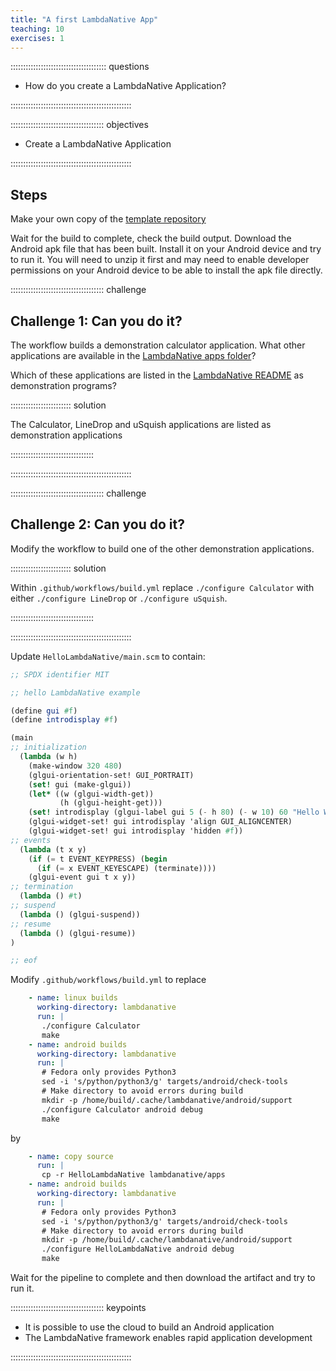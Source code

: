 ```yaml
---
title: "A first LambdaNative App"
teaching: 10
exercises: 1
---
```


:::::::::::::::::::::::::::::::::::::: questions 

- How do you create a LambdaNative Application?

::::::::::::::::::::::::::::::::::::::::::::::::

::::::::::::::::::::::::::::::::::::: objectives

- Create a LambdaNative Application

::::::::::::::::::::::::::::::::::::::::::::::::

## Steps

Make your own copy of the
[template repository](https://github.com/bkmgit/LambdaNativeQuickStart)

Wait for the build to complete, check the build output.  Download
the Android apk file that has been built. Install it on your Android
device and try to run it.  You will need to unzip it first and may
need to enable developer permissions on your Android device to be
able to install the apk file directly.

::::::::::::::::::::::::::::::::::::: challenge

## Challenge 1: Can you do it?

The workflow builds a demonstration calculator application. What other
applications are available in the
[LambdaNative apps folder](https://github.com/part-cw/lambdanative/tree/master/apps)?

Which of these applications are listed in the
[LambdaNative README](https://github.com/part-cw/lambdanative/blob/master/README.md)
as demonstration programs?


:::::::::::::::::::::::: solution

The Calculator, LineDrop and uSquish applications are listed as demonstration
applications

:::::::::::::::::::::::::::::::::


::::::::::::::::::::::::::::::::::::::::::::::::


::::::::::::::::::::::::::::::::::::: challenge

## Challenge 2: Can you do it?

Modify the workflow to build one of the other demonstration applications.


:::::::::::::::::::::::: solution

Within `.github/workflows/build.yml` replace `./configure Calculator` with either
`./configure LineDrop` or `./configure uSquish`.

:::::::::::::::::::::::::::::::::


::::::::::::::::::::::::::::::::::::::::::::::::

Update `HelloLambdaNative/main.scm` to contain:

```scheme
;; SPDX identifier MIT

;; hello LambdaNative example

(define gui #f)
(define introdisplay #f)

(main
;; initialization
  (lambda (w h)
    (make-window 320 480)
    (glgui-orientation-set! GUI_PORTRAIT)
    (set! gui (make-glgui))
    (let* ((w (glgui-width-get))
           (h (glgui-height-get)))
    (set! introdisplay (glgui-label gui 5 (- h 80) (- w 10) 60 "Hello World!" ascii_14.fnt Green))
    (glgui-widget-set! gui introdisplay 'align GUI_ALIGNCENTER)
    (glgui-widget-set! gui introdisplay 'hidden #f))
;; events
  (lambda (t x y) 
    (if (= t EVENT_KEYPRESS) (begin 
      (if (= x EVENT_KEYESCAPE) (terminate))))
    (glgui-event gui t x y))
;; termination
  (lambda () #t)
;; suspend
  (lambda () (glgui-suspend))
;; resume
  (lambda () (glgui-resume))
)

;; eof
```

Modify  `.github/workflows/build.yml` to replace

```yaml
    - name: linux builds
      working-directory: lambdanative
      run: |
       ./configure Calculator
       make
    - name: android builds
      working-directory: lambdanative
      run: |
       # Fedora only provides Python3
       sed -i 's/python/python3/g' targets/android/check-tools
       # Make directory to avoid errors during build
       mkdir -p /home/build/.cache/lambdanative/android/support
       ./configure Calculator android debug
       make
```

by

```yaml
    - name: copy source
      run: |
       cp -r HelloLambdaNative lambdanative/apps
    - name: android builds
      working-directory: lambdanative
      run: |
       # Fedora only provides Python3
       sed -i 's/python/python3/g' targets/android/check-tools
       # Make directory to avoid errors during build
       mkdir -p /home/build/.cache/lambdanative/android/support
       ./configure HelloLambdaNative android debug
       make
```

Wait for the pipeline to complete and then download the artifact
and try to run it.



::::::::::::::::::::::::::::::::::::: keypoints 

- It is possible to use the cloud to build an Android application
- The LambdaNative framework enables rapid application development

::::::::::::::::::::::::::::::::::::::::::::::::


